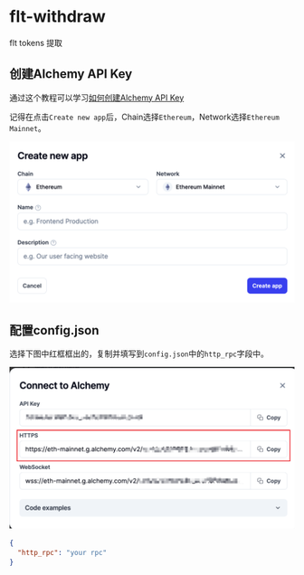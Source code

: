# flt-withdraw

flt tokens 提取

## 创建Alchemy API Key

通过这个教程可以学习[如何创建Alchemy API Key](https://github.com/XdpCs/Solidity-learning/tree/master/Tools/001.Alchemy)

记得在点击`Create new app`后，Chain选择`Ethereum`，Network选择`Ethereum Mainnet`。

![chain](./img/chain.png)

## 配置config.json

选择下图中红框框出的，复制并填写到`config.json`中的`http_rpc`字段中。

![rpc](./img/rpc.png)

```json
{
  "http_rpc": "your rpc"
}
```

